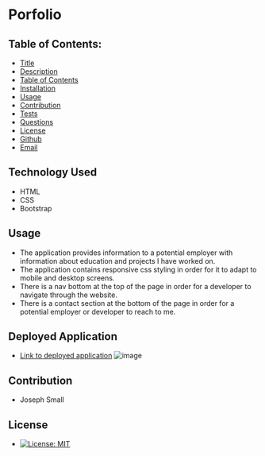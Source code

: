 # Porfolio
## Table of Contents:
* [Title](#Portfolio)
* [Description](#Description)
* [Table of Contents](#TableofContents)
* [Installation](#Installation)
* [Usage](#Usage)
* [Contribution](#Contribution)
* [Tests](#Tests)
* [Questions](#Questions)
* [License](#License)
* [Github](#Github)
* [Email](#Email)

## Technology Used
  - HTML
  - CSS
  - Bootstrap


## Usage
  - The application provides information to a potential employer with information about education and projects I have worked on.
  - The application contains responsive css styling in order for it to adapt to mobile and desktop screens.
  - There is a nav bottom at the top of the page in order for a developer to navigate through the website.
  - There is a contact section at the bottom of the page in order for a potential employer or developer to reach to me. 
## Deployed Application
- [Link to deployed application](https://joesmall37.github.io/Portfolio/#resume)
![image](https://user-images.githubusercontent.com/63420051/120412847-43955b00-c325-11eb-88c9-ae08ea523d00.png)

## Contribution 
  - Joseph Small
 
## License 
  - [![License: MIT](https://img.shields.io/badge/License-MIT-yellow.svg)](https://opensource.org/licenses/MIT)
